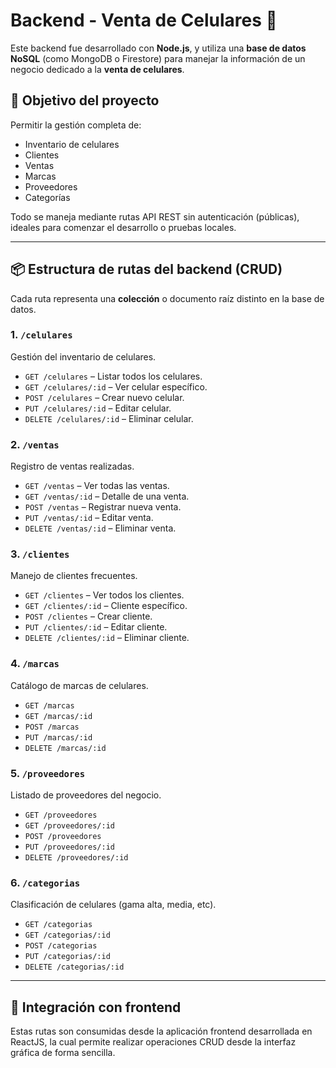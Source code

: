 # Backend - Venta de Celulares 📱

Este backend fue desarrollado con **Node.js**, y utiliza una **base de datos NoSQL** (como MongoDB o Firestore) para manejar la información de un negocio dedicado a la **venta de celulares**.

## 🎯 Objetivo del proyecto

Permitir la gestión completa de:
- Inventario de celulares
- Clientes
- Ventas
- Marcas
- Proveedores
- Categorías

Todo se maneja mediante rutas API REST sin autenticación (públicas), ideales para comenzar el desarrollo o pruebas locales.

---

## 📦 Estructura de rutas del backend (CRUD)

Cada ruta representa una **colección** o documento raíz distinto en la base de datos.

### 1. `/celulares`
Gestión del inventario de celulares.
- `GET /celulares` – Listar todos los celulares.
- `GET /celulares/:id` – Ver celular específico.
- `POST /celulares` – Crear nuevo celular.
- `PUT /celulares/:id` – Editar celular.
- `DELETE /celulares/:id` – Eliminar celular.

### 2. `/ventas`
Registro de ventas realizadas.
- `GET /ventas` – Ver todas las ventas.
- `GET /ventas/:id` – Detalle de una venta.
- `POST /ventas` – Registrar nueva venta.
- `PUT /ventas/:id` – Editar venta.
- `DELETE /ventas/:id` – Eliminar venta.

### 3. `/clientes`
Manejo de clientes frecuentes.
- `GET /clientes` – Ver todos los clientes.
- `GET /clientes/:id` – Cliente específico.
- `POST /clientes` – Crear cliente.
- `PUT /clientes/:id` – Editar cliente.
- `DELETE /clientes/:id` – Eliminar cliente.

### 4. `/marcas`
Catálogo de marcas de celulares.
- `GET /marcas`
- `GET /marcas/:id`
- `POST /marcas`
- `PUT /marcas/:id`
- `DELETE /marcas/:id`

### 5. `/proveedores`
Listado de proveedores del negocio.
- `GET /proveedores`
- `GET /proveedores/:id`
- `POST /proveedores`
- `PUT /proveedores/:id`
- `DELETE /proveedores/:id`

### 6. `/categorias`
Clasificación de celulares (gama alta, media, etc).
- `GET /categorias`
- `GET /categorias/:id`
- `POST /categorias`
- `PUT /categorias/:id`
- `DELETE /categorias/:id`

---

## 🧩 Integración con frontend

Estas rutas son consumidas desde la aplicación frontend desarrollada en ReactJS, la cual permite realizar operaciones CRUD desde la interfaz gráfica de forma sencilla.
